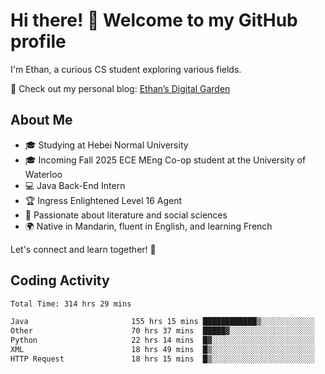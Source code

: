 # Hi there! 👋 Welcome to my GitHub profile  

I'm Ethan, a curious CS student exploring various fields.  

📌 Check out my personal blog: [Ethan’s Digital Garden](https://fortii2.github.io/)  

## About Me  
- 🎓 Studying at Hebei Normal University  
- 🎓 Incoming Fall 2025 ECE MEng Co-op student at the University of Waterloo  
- 💻 Java Back-End Intern  
- 🏆 Ingress Enlightened Level 16 Agent  
- 📖 Passionate about literature and social sciences  
- 🌍 Native in Mandarin, fluent in English, and learning French  

Let's connect and learn together! 🚀  

## Coding Activity
<!--START_SECTION:waka-->

```txt
Total Time: 314 hrs 29 mins

Java                       155 hrs 15 mins ████████████▒░░░░░░░░░░░░   49.36 %
Other                      70 hrs 37 mins  █████▓░░░░░░░░░░░░░░░░░░░   22.46 %
Python                     22 hrs 14 mins  █▓░░░░░░░░░░░░░░░░░░░░░░░   07.07 %
XML                        18 hrs 49 mins  █▒░░░░░░░░░░░░░░░░░░░░░░░   05.98 %
HTTP Request               18 hrs 15 mins  █▒░░░░░░░░░░░░░░░░░░░░░░░   05.80 %
```

<!--END_SECTION:waka-->
